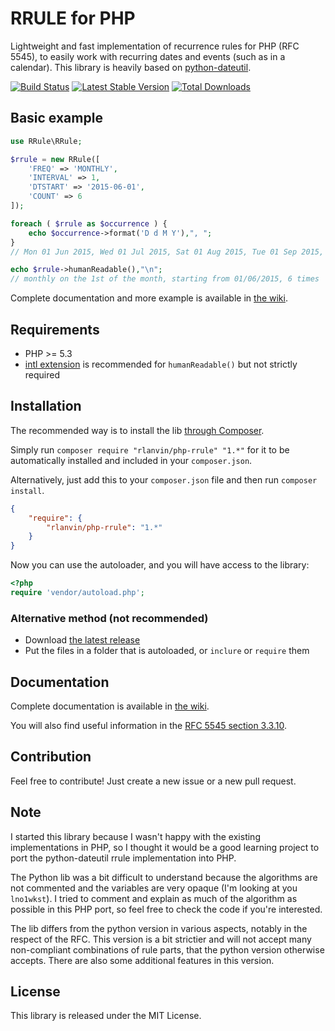 # RRULE for PHP

Lightweight and fast implementation of recurrence rules for PHP (RFC 5545), to easily work with recurring dates and events (such as in a calendar).
This library is heavily based on [python-dateutil](https://labix.org/python-dateutil).

[![Build Status](https://travis-ci.org/rlanvin/php-rrule.svg?branch=master)](https://travis-ci.org/rlanvin/php-rrule)
[![Latest Stable Version](https://poser.pugx.org/rlanvin/php-rrule/v/stable)](https://packagist.org/packages/rlanvin/php-rrule)
[![Total Downloads](https://poser.pugx.org/rlanvin/php-rrule/downloads)](https://packagist.org/packages/rlanvin/php-rrule)

## Basic example

```php
use RRule\RRule;

$rrule = new RRule([
	'FREQ' => 'MONTHLY',
	'INTERVAL' => 1,
	'DTSTART' => '2015-06-01',
	'COUNT' => 6
]);

foreach ( $rrule as $occurrence ) {
	echo $occurrence->format('D d M Y'),", ";
}
// Mon 01 Jun 2015, Wed 01 Jul 2015, Sat 01 Aug 2015, Tue 01 Sep 2015, Thu 01 Oct 2015, Sun 01 Nov 2015

echo $rrule->humanReadable(),"\n";
// monthly on the 1st of the month, starting from 01/06/2015, 6 times
```

Complete documentation and more example is available in [the wiki](https://github.com/rlanvin/php-rrule/wiki).

## Requirements

- PHP >= 5.3
- [intl extension](http://php.net/manual/en/book.intl.php) is recommended for `humanReadable()` but not strictly required

## Installation

The recommended way is to install the lib [through Composer](http://getcomposer.org/).

Simply run `composer require "rlanvin/php-rrule" "1.*"` for it to be automatically installed and included in your `composer.json`.

Alternatively, just add this to your `composer.json` file and then run `composer install`.

```JSON
{
    "require": {
        "rlanvin/php-rrule": "1.*"
    }
}
```

Now you can use the autoloader, and you will have access to the library:

```php
<?php
require 'vendor/autoload.php';
```

### Alternative method (not recommended)

- Download [the latest release](https://github.com/rlanvin/php-rrule/releases/latest)
- Put the files in a folder that is autoloaded, or `inclure` or `require` them

## Documentation

Complete documentation is available in [the wiki](https://github.com/rlanvin/php-rrule/wiki).

You will also find useful information in the [RFC 5545 section 3.3.10](https://tools.ietf.org/html/rfc5545#section-3.3.10).

## Contribution

Feel free to contribute! Just create a new issue or a new pull request.

## Note

I started this library because I wasn't happy with the existing implementations
in PHP, so I thought it would be a good learning project to port the
python-dateutil rrule implementation into PHP.

The Python lib was a bit difficult to understand because the algorithms 
are not commented and the variables are very opaque (I'm looking at
you `lno1wkst`). I tried to comment and explain as much of the algorithm as possible
in this PHP port, so feel free to check the code if you're interested.

The lib differs from the python version in various aspects, notably in the 
respect of the RFC. This version is a bit strictier and will not accept many
non-compliant combinations of rule parts, that the python version otherwise accepts.
There are also some additional features in this version.

## License

This library is released under the MIT License.
